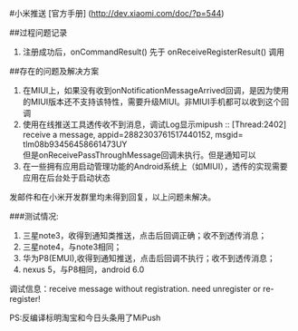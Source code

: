 #小米推送
[官方手册] (http://dev.xiaomi.com/doc/?p=544)


##过程问题记录
1. 注册成功后，onCommandResult() 先于 onReceiveRegisterResult() 调用



##存在的问题及解决方案
1. 在MIUI上，如果没有收到onNotificationMessageArrived回调，是因为使用的MIUI版本还不支持该特性，需要升级MIUI。非MIUI手机都可以收到这个回调<br/>
2. 使用在线推送工具透传收不到消息，调试Log显示mipush :: [Thread:2402] receive a message, appid=2882303761517440152, msgid= tlm08b93456458661473UY<br/>
  但是onReceivePassThroughMessage回调未执行。但是通知可以
3. 在一些拥有应用启动管理功能的Android系统上（如MIUI），透传的实现需要应用在后台处于启动状态

发邮件和在小米开发群里均未得到回复，以上问题未解决。

###测试情况:<br/>
1. 三星note3，收得到通知类推送，点击后回调正确；收不到透传消息；
2. 三星note4，与note3相同；
3. 华为P8(EMUI),收得到通知推送，点击后回调不执行；收不到透传消息；
4. nexus 5，与P8相同，android 6.0

调试信息：receive message without registration. need unregister or re-register!

PS:反编译标明淘宝和今日头条用了MiPush
